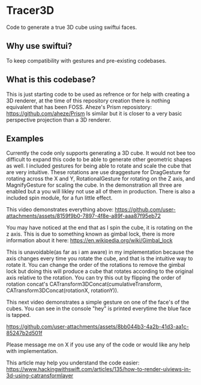# Tracer3D
Code to generate a true 3D cube using swiftui faces.
## Why use swiftui?
To keep compatibility with gestures and pre-existing codebases.
## What is this codebase?
This is just starting code to be used as refrence or for help with creating a 3D renderer, at the time of this repository creation there is nothing equivalent that has been FOSS.
Aheze's Prism reposistory: https://github.com/aheze/Prism
Is similar but it is closer to a very basic perspective projection than a 3D renderer. 

## Examples
Currently the code only supports generating a 3D cube. It would not bee too difficult to expand this code to be able to generate other geometric shapes as well.
I included gestures for being able to rotate and scale the cube that are very intuitive. These rotations are use draggesture for DragGesture for rotating across the X and Y, RotationalGesture for rotating on the Z axis, and MagnifyGesture for scaling the cube. In the demonstration all three are enabled but a you will likley not use all of them in production.
There is also a included spin module, for a fun little effect.

This video demonstrates everything above:
https://github.com/user-attachments/assets/8159f9b0-7897-4f8e-a89f-aaa87f95eb72

You may have noticed at the end that as I spin the cube, it is rotating on the z axis. This is due to something known as gimbal lock, there is more information about it here:
https://en.wikipedia.org/wiki/Gimbal_lock

This is unavoidable(as far as i am aware) in my implementation because the axis changes every time you rotate the cube, and that is the intuitive way to rotate it. You can change the order of the rotations to remove the gimbal lock but doing this will produce a cube that rotates according to the original axis relative to the rotation. You can try this out by flipping the order of rotation concat's CATransform3DConcat(cumulativeTransform, CATransform3DConcat(rotationX, rotationY)).

This next video demonstrates a simple gesture on one of the face's of the cubes. You can see in the console "hey" is printed everytime the blue face is tapped.

https://github.com/user-attachments/assets/8bb044b3-4a2b-41d3-aa1c-85247b2d501f

Please message me on X if you use any of the code or would like any help with implementation.

This article may help you understand the code easier: 
https://www.hackingwithswift.com/articles/135/how-to-render-uiviews-in-3d-using-catransformlayer
